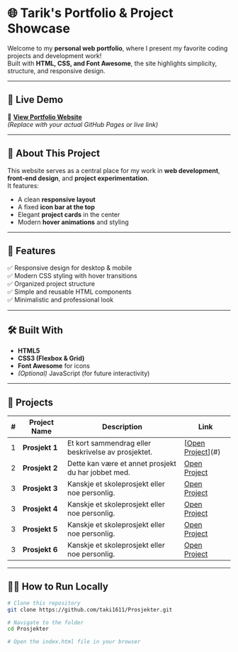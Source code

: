 # 🌐 Tarik's Portfolio & Project Showcase

Welcome to my **personal web portfolio**, where I present my favorite coding projects and development work!  
Built with **HTML, CSS, and Font Awesome**, the site highlights simplicity, structure, and responsive design.

---

## 🚀 Live Demo
🔗 **[View Portfolio Website](https://taki1611.github.io/)**  
*(Replace with your actual GitHub Pages or live link)*

---

## 🧠 About This Project

This website serves as a central place for my work in **web development**, **front-end design**, and **project experimentation**.  
It features:
- A clean **responsive layout**
- A fixed **icon bar at the top**
- Elegant **project cards** in the center  
- Modern **hover animations** and styling

---

## 🧩 Features

✅ Responsive design for desktop & mobile  
✅ Modern CSS styling with hover transitions  
✅ Organized project structure  
✅ Simple and reusable HTML components  
✅ Minimalistic and professional look  

---

## 🛠️ Built With

- **HTML5**  
- **CSS3 (Flexbox & Grid)**  
- **Font Awesome** for icons  
- *(Optional)* JavaScript (for future interactivity)

---

## 📁 Projects

| # | Project Name | Description | Link |
|---|---------------|--------------|------|
| 1 | **Prosjekt 1** | Et kort sammendrag eller beskrivelse av prosjektet. | [[Open Project](https://github.com/taki1611/Prosjekter/blob/main/project1.html)](#) |
| 2 | **Prosjekt 2** | Dette kan være et annet prosjekt du har jobbet med. | [Open Project ](#) |
| 3 | **Prosjekt 3** | Kanskje et skoleprosjekt eller noe personlig. | [Open Project](#) |
| 3 | **Prosjekt 4** | Kanskje et skoleprosjekt eller noe personlig. | [Open Project](#) |
| 3 | **Prosjekt 5** | Kanskje et skoleprosjekt eller noe personlig. | [Open Project](#) |
| 3 | **Prosjekt 6** | Kanskje et skoleprosjekt eller noe personlig. | [Open Project](#) |

---

## 🧑‍💻 How to Run Locally

```bash
# Clone this repository
git clone https://github.com/taki1611/Prosjekter.git

# Navigate to the folder
cd Prosjekter

# Open the index.html file in your browser
